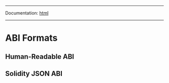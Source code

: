 -----

Documentation: [html](https://420integrated.com/wiki/)

-----

ABI Formats
===========

Human-Readable ABI
------------------

Solidity JSON ABI
-----------------

